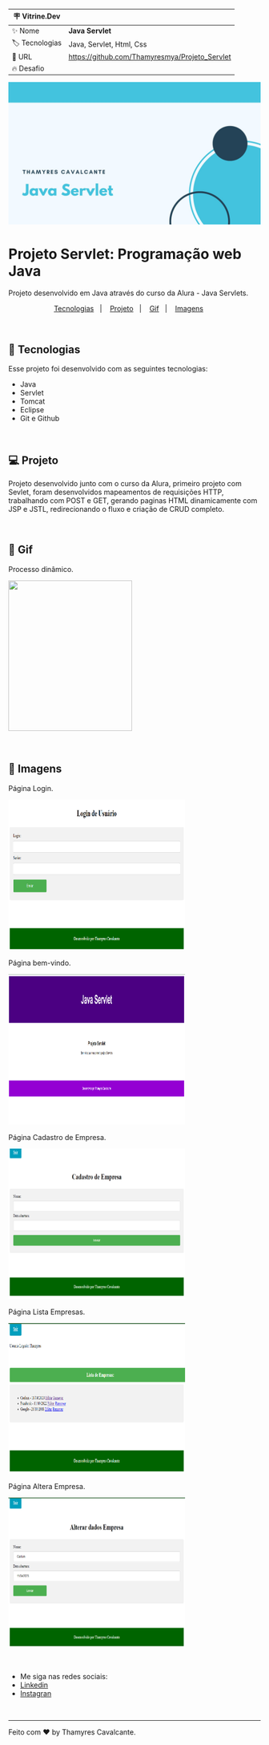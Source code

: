| :placard: Vitrine.Dev |     |
| -------------  | --- |
| :sparkles: Nome        | **Java Servlet**
| :label: Tecnologias | Java, Servlet, Html, Css
| :rocket: URL         | https://github.com/Thamyresmya/Projeto_Servlet
| :fire: Desafio     | 

![](Inf/capa.jpg)


# Projeto Servlet: Programação web Java

Projeto desenvolvido em Java através do curso da Alura - Java Servlets.


<p align="center">
  <a href="#-Tecnologias">Tecnologias</a>&nbsp;&nbsp;&nbsp;|&nbsp;&nbsp;&nbsp;  
  <a href="#-Projeto">Projeto</a>&nbsp;&nbsp;&nbsp;|&nbsp;&nbsp;&nbsp;  
  <a href="#-Gif">Gif</a>&nbsp;&nbsp;&nbsp;|&nbsp;&nbsp;&nbsp; 
  <a href="#-Imagens">Imagens</a>&nbsp;&nbsp;&nbsp;&nbsp;&nbsp;&nbsp;
</p>

<br>


## 🚀 Tecnologias

Esse projeto foi desenvolvido com as seguintes tecnologias:

- Java
- Servlet
- Tomcat
- Eclipse
- Git e Github

<br>

## 💻 Projeto

Projeto desenvolvido junto com o curso da Alura, primeiro projeto com Sevlet, foram desenvolvidos mapeamentos de requisições HTTP, trabalhando com POST e GET, gerando paginas HTML dinamicamente com JSP e JSTL, redirecionando o fluxo e criação de CRUD completo. 

<br>

## 📸 Gif
Processo dinâmico.

<img width="70%" height="300" src="Inf/Servlet - Final.gif"></img>


<br>

## 📸 Imagens
Página Login.

<img width="70%" height="300" src="Inf/login.png"></img>

Página bem-vindo.

<img width="70%" height="300" src="Inf/1.png"></img>

Página Cadastro de Empresa.

<img width="70%" height="300" src="Inf/cadastraEmpresa.png"></img>

Página Lista Empresas.

<img width="70%" height="300" src="Inf/listaEmpresa.png"></img>

Página Altera Empresa.

<img width="70%" height="300" src="Inf/alteraEmpresa.png"></img>


<br>

- Me siga nas redes sociais:
- [Linkedin](https://www.linkedin.com/in/thamyrescavalcante/)
- [Instagran](https://www.instagram.com/thamyres__cavalcante/)

<br>

---

Feito com ♥ by Thamyres Cavalcante.
